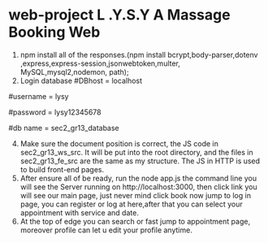 # web-project L .Y.S.Y A Massage Booking Web

1. npm install all of the responses.(npm install bcrypt,body-parser,dotenv ,express,express-session,jsonwebtoken,multer, MySQL,mysql2,nodemon, path);
2. Login database
#DBhost = localhost

#username = lysy

#password = lysy12345678

#db name = sec2_gr13_database

4. Make sure the document position is correct, the JS code in sec2_gr13_ws_src. It will be put into the root directory, and the files in sec2_gr13_fe_src are the same as my structure. The JS in HTTP is used to build front-end pages.
5. After ensure all of be ready, run the node app.js the command line you will see the Server running on http://localhost:3000, then click link you will see our main page, just never mind click book now jump to log in page, you can register or log at here,after that you can select your appointment with service and date.
6. At the top of edge you can search or fast jump to appointment page, moreover profile can let u edit your profile anytime.
